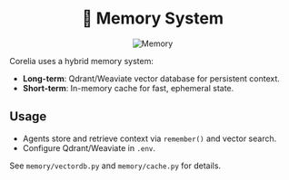 
<div align="center">
	<h1>🧠 Memory System</h1>
	<img src="https://img.icons8.com/color/96/database.png" alt="Memory"/>
</div>

Corelia uses a hybrid memory system:
- **Long-term**: Qdrant/Weaviate vector database for persistent context.
- **Short-term**: In-memory cache for fast, ephemeral state.

## Usage
- Agents store and retrieve context via `remember()` and vector search.
- Configure Qdrant/Weaviate in `.env`.

See `memory/vectordb.py` and `memory/cache.py` for details.